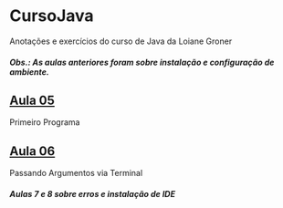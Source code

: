 # CursoJava
Anotações e exercícios do curso de Java da Loiane Groner

##### Obs.: As aulas anteriores foram sobre instalação e configuração de ambiente.

## [Aula 05](Anotações/Aula05.java)
Primeiro Programa

## [Aula 06](Anotações/Aula06.java)
Passando Argumentos via Terminal

##### Aulas 7 e 8 sobre erros e instalação de IDE